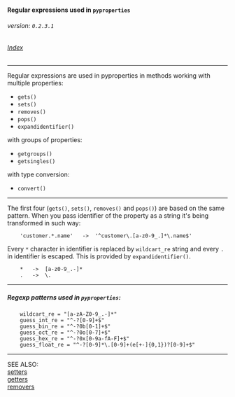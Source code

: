 #### Regular expressions used in `pyproperties` 
###### _version: `0.2.3.1`_

###### [Index](index.mdown)
----


Regular expressions are used in pyproperties in 
methods working with multiple properties:

*   `gets()`
*   `sets()`
*   `removes()`
*   `pops()`
*   `expandidentifier()`

with groups of properties:

*   `getgroups()`
*   `getsingles()`

with type conversion:

*   `convert()`

----


The first four (`gets()`, `sets()`, `removes()` and `pops()`) are based on the same 
pattern. When you pass identifier of the property as a string it's being 
transformed in such way:


        'customer.*.name'   ->  '^customer\.[a-z0-9_.]*\.name$'


Every `*` character in identifier is replaced by `wildcart_re` string and every `.` in identifier 
is escaped. This is provided by `expandidentifier()`.

        *   ->  [a-z0-9_.-]*
        .   ->  \.


----


##### Regexp patterns used in `pyproperties`:

        wildcart_re = "[a-zA-Z0-9_.-]*"
        guess_int_re = "^-?[0-9]+$"
        guess_bin_re = "^-?0b[0-1]+$"
        guess_oct_re = "^-?0o[0-7]+$"
        guess_hex_re = "^-?0x[0-9a-fA-F]+$"
        guess_float_re = "^-?[0-9]*\.[0-9]+(e[+-]{0,1})?[0-9]+$"


----


SEE ALSO:  
[setters](setters.mdown)  
[getters](getters.mdown)  
[removers](removers.mdown)
&nbsp;